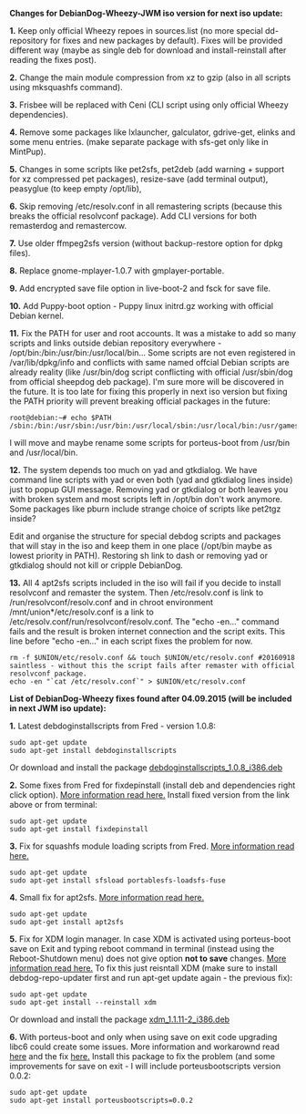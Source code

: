 **Changes for DebianDog-Wheezy-JWM iso version for next iso update:**

**1.** Keep only official Wheezy repoes in sources.list (no more special dd-repository for fixes and new packages by default).
Fixes will be provided different way (maybe as single deb for download and install-reinstall after reading the fixes post).

**2.** Change the main module compression from xz to gzip (also in all scripts using mksquashfs command).

**3.** Frisbee will be replaced with Ceni (CLI script using only official Wheezy dependencies).

**4.** Remove some packages like lxlauncher, galculator, gdrive-get, elinks and some menu entries.
(make separate package with sfs-get only like in MintPup).

**5.** Changes in some scripts like pet2sfs, pet2deb (add warning + support for xz compressed pet packages), resize-save (add terminal output), peasyglue (to keep empty /opt/lib), 

**6.** Skip removing /etc/resolv.conf in all remastering scripts (because this breaks the official resolvconf package).
Add CLI versions for both remasterdog and remastercow.

**7.** Use older ffmpeg2sfs version (without backup-restore option for dpkg files).

**8.** Replace gnome-mplayer-1.0.7 with gmplayer-portable.

**9.** Add encrypted save file option in live-boot-2 and fsck for save file.

**10.** Add Puppy-boot option - Puppy linux initrd.gz working with official Debian kernel.

**11.** Fix the PATH for user and root accounts. It was a mistake to add so many scripts and links outside debian repository everywhere - /opt/bin:/bin:/usr/bin:/usr/local/bin... Some scripts are not even registered in /var/lib/dpkg/info and conflicts with same named offcial Debian scripts are already reality (like /usr/bin/dog script conflicting with official /usr/sbin/dog from official sheepdog deb package). I'm sure more will be discovered in the future. It is too late for fixing this properly in next iso version but fixing the PATH priority will prevent breaking official packages in the future:
```
root@debian:~# echo $PATH
/sbin:/bin:/usr/sbin:/usr/bin:/usr/local/sbin:/usr/local/bin:/usr/games:/usr/local/games:/opt/bin

```
I will move and maybe rename some scripts for porteus-boot from /usr/bin and /usr/local/bin.

**12.** The system depends too much on yad and gtkdialog. We have command line scripts with yad or even both (yad and gtkdialog lines inside) just to popup GUI message. Removing yad or gtkdialog or both leaves you with broken system and most scripts left in /opt/bin don't work anymore. Some packages like pburn include strange choice of scripts like pet2tgz inside?

Edit and organise the structure for special debdog scripts and packages that will stay in the iso and keep them in one place (/opt/bin maybe as lowest priority in PATH). Restoring sh link to dash or removing yad or gtkdialog should not kill or cripple DebianDog.

**13.** All 4 apt2sfs scripts included in the iso will fail if you decide to install resolvconf and remaster the system. Then /etc/resolv.conf is link to /run/resolvconf/resolv.conf and in chroot environment /mnt/union*/etc/resolv.conf is a link to /etc/resolv.conf/run/resolvconf/resolv.conf. The "echo -en..." command fails and the result is broken internet connection and the script exits. This line before "echo -en..." in each script fixes the problem for now.

```
rm -f $UNION/etc/resolv.conf && touch $UNION/etc/resolv.conf #20160918 saintless - without this the script fails after remaster with official resolvconf package.
echo -en "`cat /etc/resolv.conf`" > $UNION/etc/resolv.conf
```

**List of DebianDog-Wheezy fixes found after 04.09.2015 (will be included in next JWM iso update):**


**1.** Latest debdoginstallscripts from Fred - version 1.0.8:
```
sudo apt-get update
sudo apt-get install debdoginstallscripts
```
Or download and install the package
[debdoginstallscripts_1.0.8_i386.deb](http://www.smokey01.com/saintless/DebianDog/Packages/Included/debdoginstallscripts_1.0.8_i386.deb)

**2.** Some fixes from Fred for fixdepinstall (install deb and dependencies right click option).
[More information read here.](http://murga-linux.com/puppy/viewtopic.php?p=871384#871384)
Install fixed version from the link above or from terminal:
```
sudo apt-get update
sudo apt-get install fixdepinstall
```

**3.** Fix for squashfs module loading scripts from Fred. [More information read here.](http://murga-linux.com/puppy/viewtopic.php?p=878996#878996)
```
sudo apt-get update
sudo apt-get install sfsload portablesfs-loadsfs-fuse
```

**4.** Small fix for apt2sfs. [More information read here.](http://murga-linux.com/puppy/viewtopic.php?p=885536&sid=e09b92e591e85bcc4632168abdb32e5b#885536)
```
sudo apt-get update
sudo apt-get install apt2sfs
```

**5.** Fix for XDM login manager. In case XDM is activated using porteus-boot save on Exit and typing reboot command in terminal (instead using the Reboot-Shutdown menu) does not give option **not to save** changes. [More information read here.](https://github.com/DebianDog/Jessie/issues/2)
To fix this just reisntall XDM (make sure to install debdog-repo-updater first and run apt-get update again - the previous fix):
```
sudo apt-get update
sudo apt-get install --reinstall xdm

```
Or download and install the package [xdm_1.1.11-2_i386.deb](http://smokey01.com/saintless/DebianDog/Packages/Included/xdm_1.1.11-2_i386.deb)

**6.** With porteus-boot and only when using save on exit code upgrading libc6 could create some issues. More information and workarownd read [here](http://murga-linux.com/puppy/viewtopic.php?p=889934&sid=00f59036fe7b1df6f8bc7168fe1df597#889934) and the fix [here.](http://murga-linux.com/puppy/viewtopic.php?p=890342&sid=00f59036fe7b1df6f8bc7168fe1df597#890342)
Install this package to fix the problem (and some improvements for save on exit - I will include porteusbootscripts version 0.0.2:
```
sudo apt-get update
sudo apt-get install porteusbootscripts=0.0.2

```
